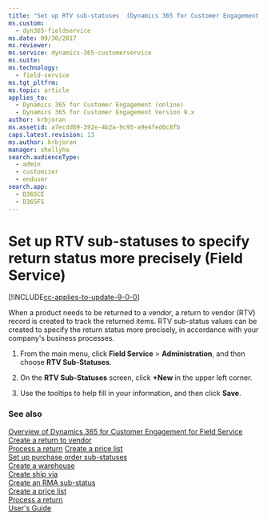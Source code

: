 ```yaml
---
title: "Set up RTV sub-statuses  (Dynamics 365 for Customer Engagement for Field Service) | MicrosoftDocs"
ms.custom: 
  - dyn365-fieldservice
ms.date: 09/30/2017
ms.reviewer: 
ms.service: dynamics-365-customerservice
ms.suite: 
ms.technology: 
  - field-service
ms.tgt_pltfrm: 
ms.topic: article
applies_to: 
  - Dynamics 365 for Customer Engagement (online)
  - Dynamics 365 for Customer Engagement Version 9.x
author: krbjoran
ms.assetid: a7ecdd69-392e-4b2a-9c95-a9e4fed0c8fb
caps.latest.revision: 13
ms.author: krbjoran
manager: shellyha
search.audienceType: 
  - admin
  - customizer
  - enduser
search.app: 
  - D365CE
  - D365FS
---
```

# Set up RTV sub-statuses to specify return status more precisely (Field Service)

[!INCLUDE[cc-applies-to-update-9-0-0](../includes/cc_applies_to_update_9_0_0.md)]

When a product needs to be returned to a vendor, a return to vendor (RTV) record is created to track the returned items. RTV sub-status values can be created to specify the return status more precisely, in accordance with your company's business processes.  
  
1.  From the main menu, click **Field Service** > **Administration**, and then choose **RTV Sub-Statuses**.  
  
2.  On the **RTV Sub-Statuses** screen, click **+New** in the upper left corner.  
  
3.  Use the tooltips to help fill in your information, and then click **Save**.  
  
### See also  
 [Overview of Dynamics 365 for Customer Engagement for Field Service](../field-service/overview.md) 
 [Create a return to vendor](../field-service/create-return-vendor.md)   
 [Process a return](../field-service/process-return.md)
 [Create a price list](../field-service/create-price-list.md)   
 [Set up purchase order sub-statuses](../field-service/set-up-purchase-order-sub-statuses.md)   
 [Create a warehouse](../field-service/create-warehouse.md)   
 [Create ship via](../field-service/create-ship-via.md)   
 [Create an RMA sub-status](../field-service/create-rma-sub-status.md)   
 [Create a price list](../field-service/create-price-list.md)   
 [Process a return ](../field-service/process-return.md)<br>
 [User's Guide](../field-service/user-guide.md) 
